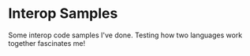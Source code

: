 # Interop Samples
Some interop code samples I've done. Testing how two languages work together fascinates me!
